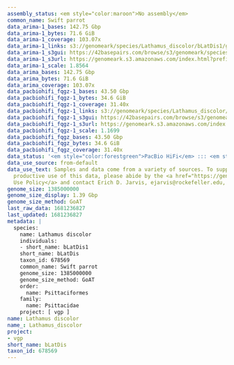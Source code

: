 ```yaml
---
assembly_status: <em style="color:maroon">No assembly</em>
common_name: Swift parrot
data_arima-1_bases: 142.75 Gbp
data_arima-1_bytes: 71.6 GiB
data_arima-1_coverage: 103.07x
data_arima-1_links: s3://genomeark/species/Lathamus_discolor/bLatDis1/genomic_data/arima/<br>
data_arima-1_s3gui: https://42basepairs.com/browse/s3/genomeark/species/Lathamus_discolor/bLatDis1/genomic_data/arima/
data_arima-1_s3url: https://genomeark.s3.amazonaws.com/index.html?prefix=species/Lathamus_discolor/bLatDis1/genomic_data/arima/
data_arima-1_scale: 1.8564
data_arima_bases: 142.75 Gbp
data_arima_bytes: 71.6 GiB
data_arima_coverage: 103.07x
data_pacbiohifi_fqgz-1_bases: 43.50 Gbp
data_pacbiohifi_fqgz-1_bytes: 34.6 GiB
data_pacbiohifi_fqgz-1_coverage: 31.40x
data_pacbiohifi_fqgz-1_links: s3://genomeark/species/Lathamus_discolor/bLatDis1/genomic_data/pacbio_hifi/<br>
data_pacbiohifi_fqgz-1_s3gui: https://42basepairs.com/browse/s3/genomeark/species/Lathamus_discolor/bLatDis1/genomic_data/pacbio_hifi/
data_pacbiohifi_fqgz-1_s3url: https://genomeark.s3.amazonaws.com/index.html?prefix=species/Lathamus_discolor/bLatDis1/genomic_data/pacbio_hifi/
data_pacbiohifi_fqgz-1_scale: 1.1699
data_pacbiohifi_fqgz_bases: 43.50 Gbp
data_pacbiohifi_fqgz_bytes: 34.6 GiB
data_pacbiohifi_fqgz_coverage: 31.40x
data_status: '<em style="color:forestgreen">PacBio HiFi</em> ::: <em style="color:forestgreen">Arima</em>'
data_use_source: from-default
data_use_text: Samples and data come from a variety of sources. To support fair and
  productive use of this data, please abide by the <a href="https://genome10k.soe.ucsc.edu/data-use-policies/">Data
  Use Policy</a> and contact Erich D. Jarvis, ejarvis@rockefeller.edu, with any questions.
genome_size: 1385000000
genome_size_display: 1.39 Gbp
genome_size_method: GoAT
last_raw_data: 1681236827
last_updated: 1681236827
metadata: |
  species:
    name: Lathamus discolor
    individuals:
    - short_name: bLatDis1
    short_name: bLatDis
    taxon_id: 678569
    common_name: Swift parrot
    genome_size: 1385000000
    genome_size_method: GoAT
    order:
      name: Psittaciformes
    family:
      name: Psittacidae
    project: [ vgp ]
name: Lathamus discolor
name_: Lathamus_discolor
project:
- vgp
short_name: bLatDis
taxon_id: 678569
---
```

